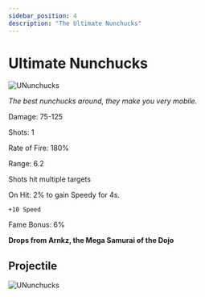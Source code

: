 ```yaml
---
sidebar_position: 4
description: "The Ultimate Nunchucks"
---
```


# Ultimate Nunchucks

![UNunchucks](https://cdn.discordapp.com/attachments/1187552567295758487/1187771954967629947/Ultimate_Nunchucks.png?ex=659819d5&is=6585a4d5&hm=8f14cd2195a66f5015ebabc79ade0f34ffce79ec9ce7cef2d097c46014adc680&)

<i>The best nunchucks around, they make you very mobile.</i>

Damage: 75-125

Shots: 1

Rate of Fire: 180% 

Range: 6.2

Shots hit multiple targets

On Hit: 2% to gain Speedy for 4s.

    +10 Speed

Fame Bonus: 6%

**Drops from Arnkz, the Mega Samurai of the Dojo**

## Projectile
![UNunchucks](https://cdn.discordapp.com/attachments/1160376179996496013/1170947539122540575/ultimatenunchucks.gif?ex=659243e0&is=657fcee0&hm=bb35b8509eb1411053fb206270ed1676a06fa9d89e223d65ab5c0ca20d92ff76&)
